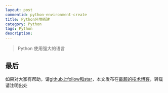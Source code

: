 ```yaml
---
layout: post
commentid: python-environment-create
title: Python环境搭建
category: Python
tags: Python
description:
---
```


>   Python 使用强大的语言



## 最后

如果对大家有帮助，请[github上follow和star](https://github.com/jifengchao)，本文发布在[戴超的技术博客](https://jifengchao.github.io/)，转载请注明出处

